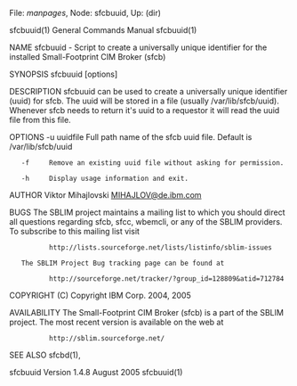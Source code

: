 File: *manpages*,  Node: sfcbuuid,  Up: (dir)


sfcbuuid(1)                 General Commands Manual                sfcbuuid(1)



NAME
       sfcbuuid  -  Script  to  create a universally unique identifier for the
       installed Small-Footprint CIM Broker (sfcb)

SYNOPSIS
       sfcbuuid [options]

DESCRIPTION
       sfcbuuid can be used to create a universally unique  identifier  (uuid)
       for   sfcb.   The   uuid   will   be   stored   in   a   file  (usually
       /var/lib/sfcb/uuid).  Whenever sfcb needs to  return  it's  uuid  to  a
       requestor it will read the uuid file from this file.

OPTIONS
       -u uuidfile
              Full   path   name   of   the   sfcb   uuid  file.   Default  is
              /var/lib/sfcb/uuid

       -f     Remove an existing uuid file without asking for permission.

       -h     Display usage information and exit.

AUTHOR
       Viktor Mihajlovski <MIHAJLOV@de.ibm.com>

BUGS
       The SBLIM project maintains a mailing list to which you  should  direct
       all  questions  regarding  sfcb,  sfcc,  wbemcli,  or  any of the SBLIM
       providers.  To subscribe to this mailing list visit

              http://lists.sourceforge.net/lists/listinfo/sblim-issues

       The SBLIM Project Bug tracking page can be found at

              http://sourceforge.net/tracker/?group_id=128809&atid=712784

COPYRIGHT
       (C) Copyright IBM Corp. 2004, 2005

AVAILABILITY
       The Small-Footprint CIM Broker (sfcb) is a part of the  SBLIM  project.
       The most recent version is available on the web at

              http://sblim.sourceforge.net/

SEE ALSO
       sfcbd(1),




sfcbuuid Version 1.4.8            August 2005                      sfcbuuid(1)
